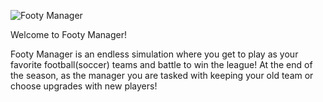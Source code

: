 ![Footy Manager](footymanagerlogo3.jpg)

Welcome to Footy Manager!

Footy Manager is an endless simulation where you get to play as your favorite football(soccer) teams and battle to win the league! At the end of the season, as the manager you are tasked with keeping your old team or choose upgrades with new players!

